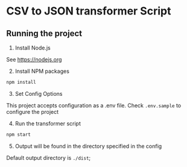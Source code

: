 # CSV to JSON transformer Script

## Running the project

1. Install Node.js

See https://nodejs.org

2. Install NPM packages

```bash
npm install
```

3. Set Config Options

This project accepts configuration as a .env file.
Check `.env.sample` to configure the project

4. Run the transformer script

```bash
npm start
```

5. Output will be found in the directory specified in the config

Default output directory is `./dist`;
